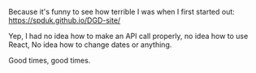 Because it's funny to see how terrible I was when I first started out:
https://spduk.github.io/DGD-site/

Yep, I had no idea how to make an API call properly, no idea how to use React, No idea how to change dates or anything.

Good times, good times. 
